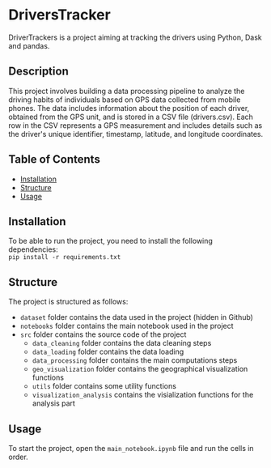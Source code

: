 # DriversTracker
DriverTrackers is a project aiming at tracking the drivers using Python, Dask and pandas.

## Description
This project involves building a data processing pipeline to analyze the driving habits of individuals based on GPS data collected from mobile phones. The data includes information about the position of each driver, obtained from the GPS unit, and is stored in a CSV file (drivers.csv). Each row in the CSV represents a GPS measurement and includes details such as the driver's unique identifier, timestamp, latitude, and longitude coordinates.

## Table of Contents
- [Installation](#installation)
- [Structure](#structure)
- [Usage](#usage)

## Installation
To be able to run the project, you need to install the following dependencies:  
`pip install -r requirements.txt`


## Structure
The project is structured as follows:
- `dataset` folder contains the data used in the project (hidden in Github)
- `notebooks` folder contains the main notebook used in the project
- `src` folder contains the source code of the project
    - `data_cleaning` folder contains the data cleaning steps
    - `data_loading` folder contains the data loading
    - `data_processing` folder contains the main computations steps
    - `geo_visualization` folder contains the geographical visualization functions
    - `utils` folder contains some utility functions
    - `visualization_analysis` contains the visialization functions for the analysis part

## Usage
To start the project, open the `main_notebook.ipynb` file and run the cells in order.




